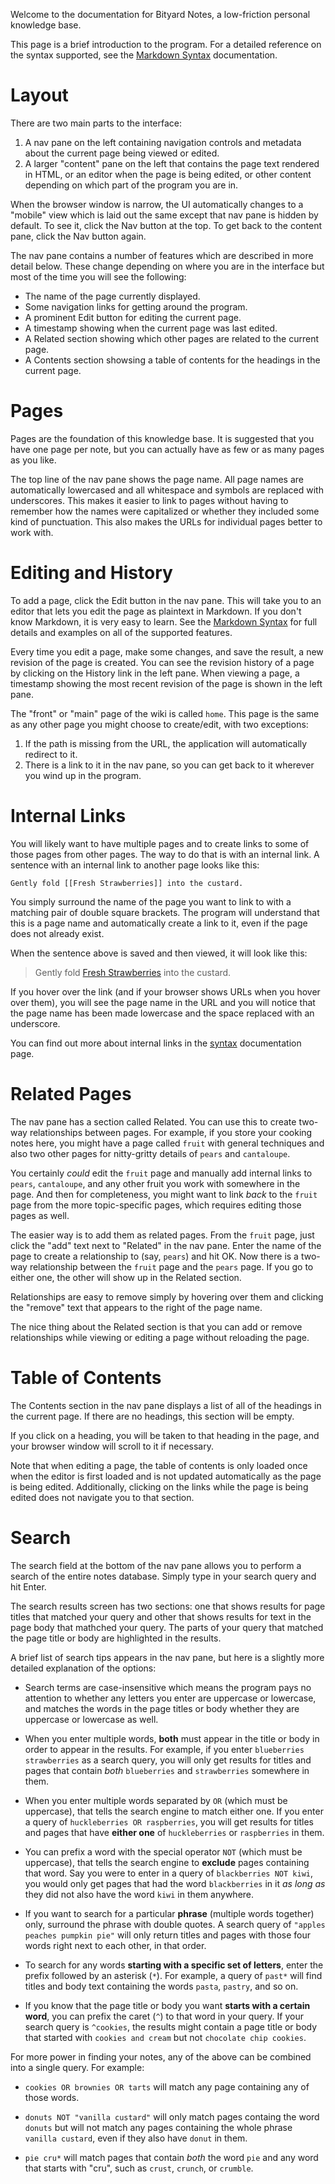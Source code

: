 Welcome to the documentation for Bityard Notes, a low-friction personal
knowledge base.

This page is a brief introduction to the program. For a detailed reference on
the syntax supported, see the [Markdown Syntax](/docs/syntax) documentation.

# Layout

There are two main parts to the interface:

1. A nav pane on the left containing navigation controls and metadata about the current page being viewed or edited.
2. A larger "content" pane on the left that contains the page text rendered in HTML, or an editor when the page is being edited, or other content depending on which part of the program you are in.

When the browser window is narrow, the UI automatically changes to a "mobile"
view which is laid out the same except that nav pane is hidden by default. To
see it, click the Nav button at the top. To get back to the content pane,
click the Nav button again.

The nav pane contains a number of features which are described in more detail
below. These change depending on where you are in the interface but most of the
time you will see the following:

* The name of the page currently displayed.
* Some navigation links for getting around the program.
* A prominent Edit button for editing the current page.
* A timestamp showing when the current page was last edited.
* A Related section showing which other pages are related to the current page.
* A Contents section showsing a table of contents for the headings in the current page.

# Pages

Pages are the foundation of this knowledge base. It is suggested that you
have one page per note, but you can actually have as few or as many pages as
you like.

The top line of the nav pane shows the page name. All page names are
automatically lowercased and all whitespace and symbols are replaced with
underscores. This makes it easier to link to pages without having to remember
how the names were capitalized or whether they included some kind of
punctuation. This also makes the URLs for individual pages better to work with.

# Editing and History

To add a page, click the Edit button in the nav pane. This will take you to
an editor that lets you edit the page as plaintext in Markdown. If you don't
know Markdown, it is very easy to learn. See the [Markdown
Syntax](/docs/syntax) for full details and examples on all of the supported
features.

Every time you edit a page, make some changes, and save the result, a new
revision of the page is created. You can see the revision history of a page
by clicking on the History link in the left pane. When viewing a page, a
timestamp showing the most recent revision of the page is shown in the left
pane.

The "front" or "main" page of the wiki is called `home`. This page is the same
as any other page you might choose to create/edit, with two exceptions:

1. If the path is missing from the URL, the application will automatically redirect to it.
2. There is a link to it in the nav pane, so you can get back to it wherever you wind up in the program.

# Internal Links

You will likely want to have multiple pages and to create links to some of
those pages from other pages. The way to do that is with an internal link.
A sentence with an internal link to another page looks like this:

```
Gently fold [[Fresh Strawberries]] into the custard.
```

You simply surround the name of the page you want to link to with a matching
pair of double square brackets. The program will understand that this is a page
name and automatically create a link to it, even if the page does not already
exist.

When the sentence above is saved and then viewed, it will look like this:

> Gently fold [Fresh Strawberries](/view/fresh_strawberries) into the custard.

If you hover over the link (and if your browser shows URLs when you hover over
them), you will see the page name in the URL and you will notice that the page
name has been made lowercase and the space replaced with an underscore.

You can find out more about internal links in the [syntax](/docs/syntax)
documentation page.

# Related Pages

The nav pane has a section called Related. You can use this to create two-way
relationships between pages. For example, if you store your cooking notes here,
you might have a page called `fruit` with general techniques and also two
other pages for nitty-gritty details of `pears` and `cantaloupe`.

You certainly _could_ edit the `fruit` page and manually add internal links
to `pears`, `cantaloupe`, and any other fruit you work with somewhere in the
page. And then for completeness, you might want to link _back_ to the `fruit`
page from the more topic-specific pages, which requires editing those pages as
well.

The easier way is to add them as related pages. From the `fruit` page, just
click the "add" text next to "Related" in the nav pane. Enter the name of the
page to create a relationship to (say, `pears`) and hit OK. Now there is a
two-way relationship between the `fruit` page and the `pears` page. If you go
to either one, the other will show up in the Related section.

Relationships are easy to remove simply by hovering over them and clicking the
"remove" text that appears to the right of the page name.

The nice thing about the Related section is that you can add or remove
relationships while viewing or editing a page without reloading the page.

# Table of Contents

The Contents section in the nav pane displays a list of all of the headings in
the current page. If there are no headings, this section will be empty.

If you click on a heading, you will be taken to that heading in the page, and
your browser window will scroll to it if necessary.

Note that when editing a page, the table of contents is only loaded once
when the editor is first loaded and is not updated automatically as the page
is being edited. Additionally, clicking on the links while the page is being
edited does not navigate you to that section.

# Search

The search field at the bottom of the nav pane allows you to perform a search
of the entire notes database. Simply type in your search query and hit Enter.

The search results screen has two sections: one that shows results for page
titles that matched your query and other that shows results for text in the
page body that mathched your query. The parts of your query that matched the
page title or body are highlighted in the results.

A brief list of search tips appears in the nav pane, but here is a slightly
more detailed explanation of the options:

* Search terms are case-insensitive which means the program pays no attention to whether any letters you enter are uppercase or lowercase, and matches the words in the page titles or body whether they are uppercase or lowercase as well.

* When you enter multiple words, **both** must appear in the title or body in order to appear in the results. For example, if you enter `blueberries strawberries` as a search query, you will only get results for titles and pages that contain _both_ `blueberries` and `strawberries` somewhere in them.

* When you enter multiple words separated by `OR` (which must be uppercase), that tells the search engine to match either one. If you enter a query of `huckleberries OR raspberries`, you will get results for titles and pages that have **either one** of `huckleberries` or `raspberries` in them.

* You can prefix a word with the special operator `NOT` (which must be uppercase), that tells the search engine to **exclude** pages containing that word. Say you were to enter in a query of `blackberries NOT kiwi`, you would only get pages that had the word `blackberries` in it _as long as_ they did not also have the word `kiwi` in them anywhere.

* If you want to search for a particular **phrase** (multiple words together) only, surround the phrase with double quotes. A search query of `"apples peaches pumpkin pie"` will only return titles and pages with those four words right next to each other, in that order.

* To search for any words **starting with a specific set of letters**, enter the prefix followed by an asterisk (`*`). For example, a query of `past*` will find titles and body text containing the words `pasta`, `pastry`, and so on.

* If you know that the page title or body you want **starts with a certain word**, you can prefix the caret (`^`) to that word in your query. If your search query is `^cookies`, the results might contain a page title or body that started with `cookies and cream` but not `chocolate chip cookies`.

For more power in finding your notes, any of the above can be combined into a
single query. For example:

* `cookies OR brownies OR tarts` will match any page containing any of those words.

* `donuts NOT "vanilla custard"` will only match pages containg the word `donuts` but will not match any pages containing the whole phrase `vanilla custard`, even if they also have `donut` in them.

* `pie cru*` will match pages that contain _both_ the word `pie` and any word that starts with "cru", such as `crust`, `crunch`, or `crumble`.
